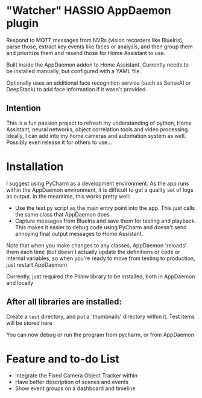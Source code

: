 # "Watcher" HASSIO AppDaemon plugin
Respond to MQTT messages from NVRs (vision recorders like BlueIris), parse those, extract key events like faces or
analysis, and then group them and prioritize them and resend those for Home Assistant to use.

Built inside the AppDaemon addon to Home Assistant.  Currently needs to be installed manually, but configured with
a YAML file.

Optionally uses an additional face recognition service (such as SenseAI or DeepStack) to add face information if it wasn't provided.

## Intention
This is a fun passion project to refresh my understanding of python, Home Assistant, neural networks, object correlation tools and video processing.  Ideally, I can add into my home cameras and automation system as well.  Possibly even release it for others to use...

# Installation

I suggest using PyCharm as a development environment.  As the app runs within the AppDaemon environment, it is difficult
to get a quality set of logs as output.  In the meantime, this works pretty well:
- Use the test.py script as the main entry point into the app.  This just calls the same class that AppDaemon does
- Capture messages from BlueIris and save them for testing and playback.  This makes it easier to debug code using
PyCharm and doesn't send annoying final output messages to Home Assistant.

Note that when you make changes to any classes, AppDaemon 'reloads' them each time (but doesn't actually update the 
definitions or code or internal variables, so when you're ready to move from testing to production, just restart
AppDaemon)

Currently, just required the Pillow library to be installed, both in AppDaemon and locally

## After all libraries are installed:
Create a `test` directory, and put a 'thumbnails' directory within it.  Test items will be stored here

You can now debug or run the program from pycharm, or from AppDaemon


# Feature and to-do List
- Integrate the Fixed Camera Object Tracker within
- Have better description of scenes and events
- Show event groups on a dashboard and timeline


